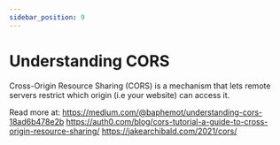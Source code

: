 ```yaml
---
sidebar_position: 9
---
```

# Understanding CORS
Cross-Origin Resource Sharing (CORS) is a mechanism that lets remote servers restrict which origin (i.e your website) can access it.

Read more at:
https://medium.com/@baphemot/understanding-cors-18ad6b478e2b
https://auth0.com/blog/cors-tutorial-a-guide-to-cross-origin-resource-sharing/
https://jakearchibald.com/2021/cors/